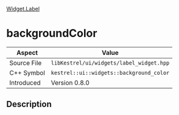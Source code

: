 [Widget.Label](index.md)
# backgroundColor
| Aspect | Value |
| --- | --- |
| Source File | `libKestrel/ui/widgets/label_widget.hpp` |
| C++ Symbol | `kestrel::ui::widgets::background_color` |
| Introduced | Version 0.8.0 |
## Description
